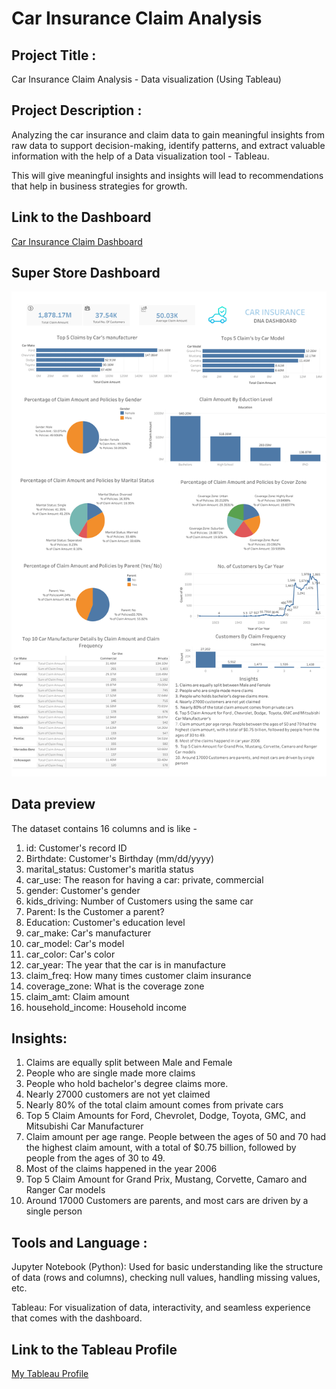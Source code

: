 # Car Insurance Claim Analysis

## Project Title : 
Car Insurance Claim Analysis - Data visualization (Using Tableau)

## Project Description : 
Analyzing the car insurance and claim data to gain meaningful insights from raw data to support decision-making, identify patterns, and extract valuable information with the help of a Data visualization tool - Tableau. 

This will give meaningful insights and insights will lead to recommendations that help in business strategies for growth.

## Link to the Dashboard

<a href="https://public.tableau.com/app/profile/harish.kashaboina/viz/CarInsurance_16922490987810/Dashboard1" target="_blank" rel="noopener noreferrer">
  Car Insurance Claim Dashboard
</a>

##  Super Store Dashboard

<img src="./CarInsuranceDashboard.png" alt="Store Dashboard"/>

## Data preview 
The dataset contains 16 columns and is like - 
1. id:	Customer's record ID
2. Birthdate: Customer's Birthday (mm/dd/yyyy)
3. marital_status: Customer's maritla status
4. car_use: The reason for having a car: private, commercial
5. gender: Customer's gender 
6. kids_driving: Number of Customers using the same car
7. Parent: Is the Customer a parent?
8. Education: Customer's education level 
9. car_make: Car's manufacturer
10. car_model: Car's model 
11. car_color: Car's color
12. car_year: The year that the car is in manufacture
13. claim_freq: How many times customer claim insurance 
14. coverage_zone: What is the coverage zone
15. claim_amt: Claim amount
16. household_income: Household income 


## Insights: 

1. Claims are equally split between Male and Female
2. People who are single made more claims
3. People who hold bachelor's degree claims more.
4. Nearly 27000 customers are not yet claimed
5. Nearly 80% of the total claim amount comes from private cars
6. Top 5 Claim Amounts for Ford, Chevrolet, Dodge, Toyota, GMC, and Mitsubishi Car Manufacturer
7. Claim amount per age range. People between the ages of 50 and 70 had the highest claim amount, with a total of $0.75 billion, followed by people from the ages of 30 to 49.
8. Most of the claims happened in the year 2006
9. Top 5 Claim Amount for Grand Prix, Mustang, Corvette, Camaro and Ranger Car models
10. Around 17000 Customers are parents, and most cars are driven by a single person



## Tools and Language : 

Jupyter Notebook (Python): Used for basic understanding like the structure of data (rows and columns), checking null values, handling missing values, etc.

Tableau: For visualization of data, interactivity, and seamless experience that comes with the dashboard. 


## Link to the Tableau Profile

<a href="https://public.tableau.com/app/profile/harish.kashaboina" target="_blank" rel="noopener noreferrer">
 My Tableau Profile
</a>
